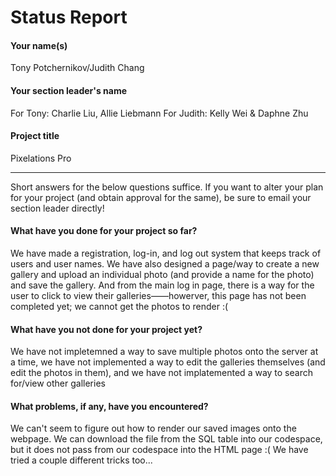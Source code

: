 # Status Report

#### Your name(s)

Tony Potchernikov/Judith Chang

#### Your section leader's name

For Tony: Charlie Liu, Allie Liebmann
For Judith: Kelly Wei & Daphne Zhu

#### Project title

Pixelations Pro

*** 

Short answers for the below questions suffice. If you want to alter your plan for your project (and obtain approval for the same), be sure to email your section leader directly!

#### What have you done for your project so far?

We have made a registration, log-in, and log out system that keeps track of users and user names. We have also designed a page/way to create a new gallery and upload an individual photo (and provide a name for the photo) and save the gallery. And from the main log in page, there is a way for the user to click to view their galleries——howerver, this page has not been completed yet; we cannot get the photos to render :(

#### What have you not done for your project yet?

We have not impletemned a way to save multiple photos onto the server at a time, we have not implemented a way to edit the galleries themselves (and edit the photos in them), and we have not implatemented a way to search for/view other galleries 

#### What problems, if any, have you encountered?

We can't seem to figure out how to render our saved images onto the webpage. We can download the file from the SQL table into our codespace, but it does not pass from our codespace into the HTML page :( We have tried a couple different tricks too...
